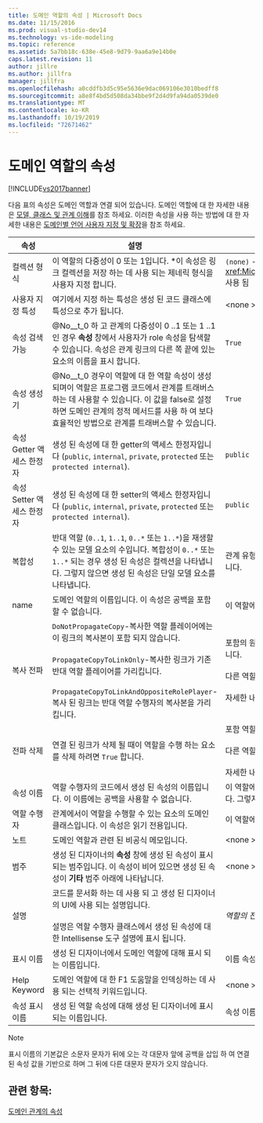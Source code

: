 ```yaml
---
title: 도메인 역할의 속성 | Microsoft Docs
ms.date: 11/15/2016
ms.prod: visual-studio-dev14
ms.technology: vs-ide-modeling
ms.topic: reference
ms.assetid: 5a7bb18c-638e-45e8-9d79-9aa6a9e14b0e
caps.latest.revision: 11
author: jillre
ms.author: jillfra
manager: jillfra
ms.openlocfilehash: a0cddfb3d5c95e5636e9dac069106e3010bedff8
ms.sourcegitcommit: a8e8f4bd5d508da34bbe9f2d4d9fa94da0539de0
ms.translationtype: MT
ms.contentlocale: ko-KR
ms.lasthandoff: 10/19/2019
ms.locfileid: "72671462"
---
```

# <a name="properties-of-domain-roles"></a>도메인 역할의 속성
[!INCLUDE[vs2017banner](../includes/vs2017banner.md)]

다음 표의 속성은 도메인 역할과 연결 되어 있습니다. 도메인 역할에 대 한 자세한 내용은 [모델, 클래스 및 관계 이해](../modeling/understanding-models-classes-and-relationships.md)를 참조 하세요. 이러한 속성을 사용 하는 방법에 대 한 자세한 내용은 [도메인별 언어 사용자 지정 및 확장](../modeling/customizing-and-extending-a-domain-specific-language.md)을 참조 하세요.

|속성|설명|기본|
|--------------|-----------------|-------------|
|컬렉션 형식|이 역할의 다중성이 0 또는 1입니다. \*이 속성은 링크 컬렉션을 저장 하는 데 사용 되는 제네릭 형식을 사용자 지정 합니다.|`(none)`  -  <xref:Microsoft.VisualStudio.Modeling.LinkedElementCollection%601> 사용 됨|
|사용자 지정 특성|여기에서 지정 하는 특성은 생성 된 코드 클래스에 특성으로 추가 됩니다.|\<none >|
|속성 검색 가능|@No__t_0 하 고 관계의 다중성이 0 ..1 또는 1 ..1 인 경우 **속성** 창에서 사용자가 role 속성을 탐색할 수 있습니다. 속성은 관계 링크의 다른 쪽 끝에 있는 요소의 이름을 표시 합니다.|`True`|
|속성 생성기|@No__t_0 경우이 역할에 대 한 역할 속성이 생성 되며이 역할은 프로그램 코드에서 관계를 트래버스하는 데 사용할 수 있습니다. 이 값을 false로 설정 하면 도메인 관계의 정적 메서드를 사용 하 여 보다 효율적인 방법으로 관계를 트래버스할 수 있습니다.|`True`|
|속성 Getter 액세스 한정자|생성 된 속성에 대 한 getter의 액세스 한정자입니다 (`public`, `internal`, `private`, `protected` 또는 `protected internal`).|`public`|
|속성 Setter 액세스 한정자|생성 된 속성에 대 한 setter의 액세스 한정자입니다 (`public`, `internal`, `private`, `protected` 또는 `protected internal`).|`public`|
|복합성|반대 역할 (`0..1`, `1..1`, `0..*` 또는 `1..*`)을 재생할 수 있는 모델 요소의 수입니다. 복합성이 `0..*` 또는 `1..*` 되는 경우 생성 된 속성은 컬렉션을 나타냅니다. 그렇지 않으면 생성 된 속성은 단일 모델 요소를 나타냅니다.|관계 유형에 따라 달라 지 며 관계의 소스 또는 대상 역할 인지에 따라 달라 집니다.|
|name|도메인 역할의 이름입니다. 이 속성은 공백을 포함할 수 없습니다.|이 역할에 대 한 역할 수행자의 도메인 클래스 이름입니다.|
|복사 전파|`DoNotPropagateCopy`-복사한 역할 플레이어에는이 링크의 복사본이 포함 되지 않습니다.<br /><br /> `PropagateCopyToLinkOnly`-복사한 링크가 기존 반대 역할 플레이어를 가리킵니다.<br /><br /> `PropagateCopyToLinkAndOppositeRolePlayer`-복사 된 링크는 반대 역할 수행자의 복사본을 가리킵니다.|포함의 원본 역할에 대 한 `PropagateCopyToLinkAndOppositeRolePlayer`입니다.<br /><br /> 다른 역할에 대 한 `DoNotPropagateCopy`입니다.<br /><br /> 자세한 내용은 [복사 동작 사용자 지정](../modeling/customizing-copy-behavior.md) 을 참조 하세요.|
|전파 삭제|연결 된 링크가 삭제 될 때이 역할을 수행 하는 요소를 삭제 하려면 `True` 합니다.|포함 역할의 대상에 대 한 `True`입니다.<br /><br /> 다른 역할에 대 한 `False`입니다.<br /><br /> 자세한 내용은 [삭제 동작 사용자 지정](../modeling/customizing-deletion-behavior.md)을 참조 하세요.|
|속성 이름|역할 수행자의 코드에서 생성 된 속성의 이름입니다. 이 이름에는 공백을 사용할 수 없습니다.|이 역할에 일 대 일 또는 일 대 일 복합성이 있는 경우 반대쪽 역할의 이름입니다. 그렇지 않으면 반대 역할의 복수화 이름입니다.|
|역할 수행자|관계에서이 역할을 수행할 수 있는 요소의 도메인 클래스입니다. 이 속성은 읽기 전용입니다.|이 역할에 대 한 역할 수행자의 도메인 클래스입니다.|
|노트|도메인 역할과 관련 된 비공식 메모입니다.|\<none >|
|범주|생성 된 디자이너의 **속성** 창에 생성 된 속성이 표시 되는 범주입니다. 이 속성이 비어 있으면 생성 된 속성이 **기타** 범주 아래에 나타납니다.|\<none >|
|설명|코드를 문서화 하는 데 사용 되 고 생성 된 디자이너의 UI에 사용 되는 설명입니다.<br /><br /> 설명은 역할 수행자 클래스에서 생성 된 속성에 대 한 Intellisense 도구 설명에 표시 됩니다.|*역할의 전체 이름을 `Description for` 합니다* .|
|표시 이름|생성 된 디자이너에서 도메인 역할에 대해 표시 되는 이름입니다.|이름 속성의 조정 된 값입니다.|
|Help Keyword|도메인 역할에 대 한 F1 도움말을 인덱싱하는 데 사용 되는 선택적 키워드입니다.|\<none >|
|속성 표시 이름|생성 된 역할 속성에 대해 생성 된 디자이너에 표시 되는 이름입니다.|속성 이름 속성의 조정 된 값입니다.|

> [!NOTE]
> 표시 이름의 기본값은 소문자 문자가 뒤에 오는 각 대문자 앞에 공백을 삽입 하 여 연결 된 속성 값을 기반으로 하며 그 뒤에 다른 대문자 문자가 오지 않습니다.

## <a name="see-also"></a>관련 항목:
 [도메인 관계의 속성](../modeling/properties-of-domain-relationships.md)
